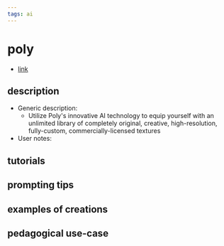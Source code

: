 ```yaml
---
tags: ai 
---
```



# poly


* [link](https://withpoly.com/browse/textures)

## description
* Generic description: 
    * Utilize Poly's innovative AI technology to equip yourself with an unlimited library of completely original, creative, high-resolution, fully-custom, commercially-licensed textures
* User notes:

## tutorials

## prompting tips

## examples of creations 

## pedagogical use-case 